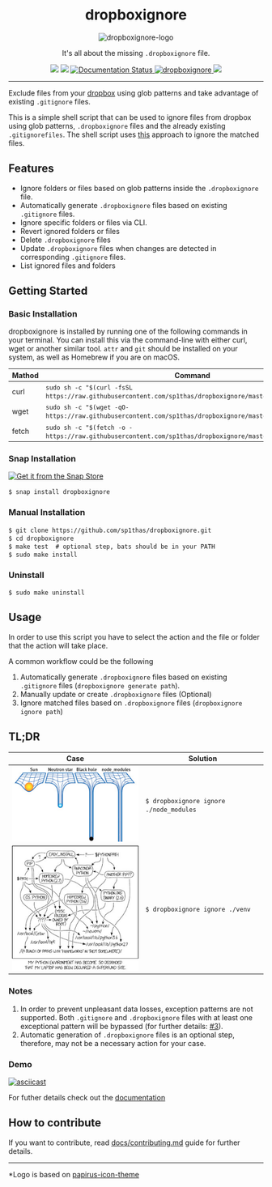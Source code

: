 <div align="center">
    <h1>dropboxignore</h1>
    <img src="https://raw.githubusercontent.com/sp1thas/dropboxignore/master/icons/128.png" alt="dropboxignore-logo">
    <p>It's all about the missing <code>.dropboxignore</code> file.</p>
    <img src="https://github.com/sp1thas/dropboxignore/workflows/Testing/badge.svg">
    <img src="https://github.com/sp1thas/dropboxignore/workflows/Shellcheck/badge.svg">
    <a href='https://dropboxignore.readthedocs.io/en/latest/?badge=latest'>
        <img src='https://readthedocs.org/projects/dropboxignore/badge/?version=latest' alt='Documentation Status' />
    </a>
    <a href="https://snapcraft.io/dropboxignore">
        <img alt="dropboxignore" src="https://snapcraft.io/dropboxignore/badge.svg" />
    </a>
    <img src="https://img.shields.io/badge/code%20style-google-%234285F4">
</div>
<hr>

Exclude files from your [dropbox](https://www.dropbox.com) using glob patterns and take advantage of existing `.gitignore` files.

This is a simple shell script that can be used to ignore files from dropbox using glob patterns, `.dropboxignore` files and the already existing `.gitignorefiles`. The shell script uses [this](https://help.dropbox.com/files-folders/restore-delete/ignored-files) approach to ignore the matched files.

## Features

 - Ignore folders or files based on glob patterns inside the `.dropboxignore` file.
 - Automatically generate `.dropboxignore` files based on existing `.gitignore` files.
 - Ignore specific folders or files via CLI.
 - Revert ignored folders or files
 - Delete `.dropboxignore` files
 - Update `.dropboxignore` files when changes are detected in corresponding `.gitignore` files.
 - List ignored files and folders

## Getting Started

### Basic Installation

dropboxignore is installed by running one of the following commands in your terminal. You can install this via the command-line with either curl, wget or another similar tool. `attr` and `git` should be installed on your system, as well as Homebrew if you are on macOS.

| Mathod | Command                                                                                                       |
|--------|---------------------------------------------------------------------------------------------------------------|
| curl   | `sudo sh -c "$(curl -fsSL https://raw.githubusercontent.com/sp1thas/dropboxignore/master/utils/install.sh)"`  |
| wget   | `sudo sh -c "$(wget -qO- https://raw.githubusercontent.com/sp1thas/dropboxignore/master/utils/install.sh)"`   |
| fetch  | `sudo sh -c "$(fetch -o - https://raw.githubusercontent.com/sp1thas/dropboxignore/master/utils/install.sh)"`  |

### Snap Installation

[![Get it from the Snap Store](https://snapcraft.io/static/images/badges/en/snap-store-white.svg)](https://snapcraft.io/dropboxignore)

```shell
$ snap install dropboxignore
```

### Manual Installation
```shell
$ git clone https://github.com/sp1thas/dropboxignore.git
$ cd dropboxignore
$ make test  # optional step, bats should be in your PATH
$ sudo make install
```

### Uninstall
```shell
$ sudo make uninstall
```

## Usage

In order to use this script you have to select the action and the file or folder that the action will take place.

A common workflow could be the following

 1. Automatically generate `.dropboxignore` files based on existing `.gitignore` files (`dropboxignore generate path`).
 2. Manually update or create `.dropboxignore` files (Optional)
 3. Ignore matched files based on `.dropboxignore` files (`dropboxignore ignore path`)

## TL;DR

| Case                                                 | Solution                               |
|------------------------------------------------------|----------------------------------------|
| ![node_modules_meme](./docs/static/node.jpg) | `$ dropboxignore ignore ./node_modules`|
| ![python_venv](./docs/static/python.jpg)             | `$ dropboxignore ignore ./venv`        |

### Notes

 1. In order to prevent unpleasant data losses, exception patterns are not supported. Both `.gitignore` and `.dropboxignore` files with at least one exceptional pattern will be bypassed (for further details: [#3](https://github.com/sp1thas/dropboxignore/issues/3)).
 2. Automatic generation of `.dropboxignore` files is an optional step, therefore, may not be a necessary action for your case.

### Demo

[![asciicast](https://asciinema.org/a/384964.svg)](https://asciinema.org/a/384964)

For futher details check out the [documentation](http://dropboxignore.rtfd.io/)

## How to contribute

If you want to contribute, read [docs/contributing.md](docs/contributing.md) guide for further details.

---

*Logo is based on [papirus-icon-theme](https://github.com/PapirusDevelopmentTeam/papirus-icon-theme)

